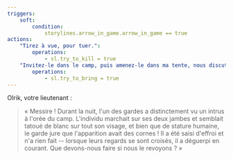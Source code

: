 ```yaml
---
triggers:
    soft:
        condition:
            storylines.arrow_in_game.arrow_in_game == true
actions:
    "Tirez à vue, pour tuer.":
        operations:
            - sl.try_to_kill = true
    "Invitez-le dans le camp, puis amenez-le dans ma tente, nous discuterons":
        operations:
            - sl.try_to_bring = true
---
```


Olrik, votre lieutenant :

> « Messire ! Durant la nuit, l'un des gardes a distinctement vu un intrus à l'orée du camp. L'individu marchait sur ses deux jambes et semblait tatoué de blanc sur tout son visage, et bien que de stature humaine, le garde jure que l'apparition avait des cornes ! Il a été saisi d'effroi et n'a rien fait -- lorsque leurs regards se sont croisés, il a déguerpi en courant. Que devons-nous faire si nous le revoyons ? »
